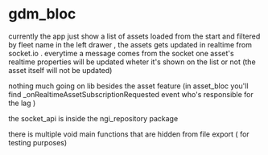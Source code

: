 # gdm_bloc

currently the app just show a list of assets loaded from the start and filtered by fleet name in the left drawer , the assets gets updated in realtime from socket.io . 
everytime a message comes from the socket one asset's realtime properties will be updated wheter it's shown on the list or not (the asset itself will not be updated) 

nothing much going on lib besides the asset feature (in asset_bloc you'll find _onRealtimeAssetSubscriptionRequested event who's responsible for the lag )

the socket_api is inside the ngi_repository package 

there is multiple void main functions that are hidden from file export ( for testing purposes) 

